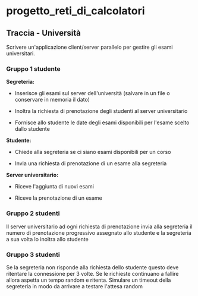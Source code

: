 
# progetto_reti_di_calcolatori

## Traccia - Università
Scrivere un'applicazione client/server parallelo per gestire gli esami universitari.

### Gruppo 1 studente

**Segreteria:**

- Inserisce gli esami sul server dell'università (salvare in un file o conservare in memoria il dato)

- Inoltra la richiesta di prenotazione degli studenti al server universitario

- Fornisce allo studente le date degli esami disponibili per l'esame scelto dallo studente


**Studente:**

- Chiede alla segreteria se ci siano esami disponibili per un corso

- Invia una richiesta di prenotazione di un esame alla segreteria


**Server universitario:**

- Riceve l'aggiunta di nuovi esami

- Riceve la prenotazione di un esame

### Gruppo 2 studenti

Il server universitario ad ogni richiesta di prenotazione invia alla segreteria il numero di prenotazione progressivo assegnato allo studente e la segreteria a sua volta lo inoltra allo studente 

### Gruppo 3 studenti

Se la segreteria non risponde alla richiesta dello studente questo deve ritentare la connessione per 3 volte. Se le richieste continuano a  fallire allora aspetta un tempo random e ritenta. Simulare un timeout della segreteria in modo da arrivare a testare l'attesa random

